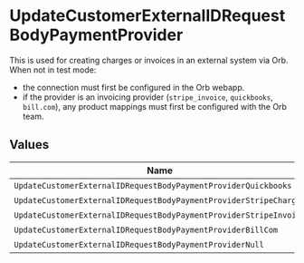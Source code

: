 # UpdateCustomerExternalIDRequestBodyPaymentProvider

This is used for creating charges or invoices in an external system via Orb. When not in test mode:
- the connection must first be configured in the Orb webapp. 
- if the provider is an invoicing provider (`stripe_invoice`, `quickbooks`, `bill.com`), any product mappings must first be configured with the Orb team.


## Values

| Name                                                              | Value                                                             |
| ----------------------------------------------------------------- | ----------------------------------------------------------------- |
| `UpdateCustomerExternalIDRequestBodyPaymentProviderQuickbooks`    | quickbooks                                                        |
| `UpdateCustomerExternalIDRequestBodyPaymentProviderStripeCharge`  | stripe_charge                                                     |
| `UpdateCustomerExternalIDRequestBodyPaymentProviderStripeInvoice` | stripe_invoice                                                    |
| `UpdateCustomerExternalIDRequestBodyPaymentProviderBillCom`       | bill.com                                                          |
| `UpdateCustomerExternalIDRequestBodyPaymentProviderNull`          | null                                                              |